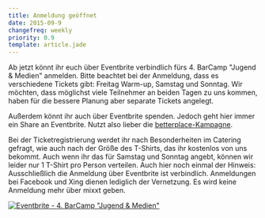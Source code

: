 ```yaml
---
title: Anmeldung geöffnet
date: 2015-09-9
changefreq: weekly
priority: 0.9
template: article.jade
---
```


Ab jetzt könnt ihr euch über Eventbrite verbindlich fürs 4. BarCamp "Jugend & Medien" anmelden. Bitte beachtet bei der Anmeldung, dass es verschiedene Tickets gibt: Freitag Warm-up, Samstag und Sonntag. Wir möchten, dass möglichst viele Teilnehmer an beiden Tagen zu uns kommen, haben für die bessere Planung aber separate Tickets angelegt.

Außerdem könnt ihr auch über Eventbrite spenden. Jedoch geht hier immer ein Share an Eventbrite. Nutzt also lieber die <a href="http://betterplace.org/p31702" target="_blank">betterplace-Kampagne</a>.

Bei der Ticketregistrierung werdet ihr nach Besonderheiten im Catering gefragt, wie auch nach der Größe des T-Shirts, das ihr kostenlos von uns bekommt. Auch wenn ihr das für Samstag und Sonntag angebt, können wir leider nur 1 T-Shirt pro Person verteilen.
Auch hier noch einmal der Hinweis: Ausschließlich die Anmeldung über Eventbrite ist verbindlich. Anmeldungen bei Facebook und Xing dienen lediglich der Vernetzung. Es wird keine Anmeldung mehr über mixxt geben.

<a href="http://www.eventbrite.de/e/4-barcamp-jugend-medien-tickets-18523209418?ref=ebtn" target="_blank"><img src="https://www.eventbrite.de/custombutton?eid=18523209418" alt="Eventbrite - 4. BarCamp &quot;Jugend &amp; Medien&quot;" /></a>